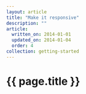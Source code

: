 ```yaml
---
layout: article
title: "Make it responsive"
description: ""
article:
  written_on: 2014-01-01
  updated_on: 2014-01-04
  order: 4
collection: getting-started
---
```


<h1>{{ page.title }}</h1>